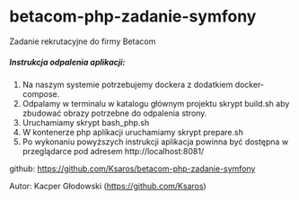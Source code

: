 # betacom-php-zadanie-symfony

Zadanie rekrutacyjne do firmy Betacom


##### Instrukcja odpalenia aplikacji:

1. Na naszym systemie potrzebujemy dockera z dodatkiem docker-compose.
2. Odpalamy w terminalu w katalogu głównym projektu skrypt build.sh aby zbudować obrazy potrzebne do odpalenia strony.
3. Uruchamiamy skrypt bash_php.sh
4. W kontenerze php aplikacji uruchamiamy skrypt prepare.sh
5. Po wykonaniu powyższych instrukcji aplikacja powinna być dostępna w przeglądarce pod adresem http://localhost:8081/



github: https://github.com/Ksaros/betacom-php-zadanie-symfony


Autor: Kacper Głodowski (https://github.com/Ksaros)
